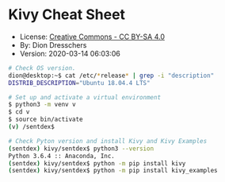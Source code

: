 
# Kivy Cheat Sheet

* License:  [Creative Commons - CC BY-SA 4.0](https://creativecommons.org/licenses/by-sa/4.0/)
* By: Dion Dresschers
* Version: 2020-03-14 06:03:06

```bash
# Check OS version.
dion@desktop:~$ cat /etc/*release* | grep -i "description"
DISTRIB_DESCRIPTION="Ubuntu 18.04.4 LTS"
```


```bash
# Set up and activate a virtual environment
$ python3 -m venv v
$ cd v
$ source bin/activate
(v) /sentdex$ 
```

```bash
# Check Pyton version and install Kivy and Kivy Examples
(sentdex) kivy/sentdex$ python3 --version
Python 3.6.4 :: Anaconda, Inc.
(sentdex) kivy/sentdex$ python -m pip install kivy
(sentdex) kivy/sentdex$ python -m pip install kivy_examples
```